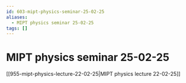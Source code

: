 ```yaml
---
id: 603-mipt-physics-seminar-25-02-25
aliases:
  - MIPT physics seminar 25-02-25
tags: []
---
```


# MIPT physics seminar 25-02-25
[[955-mipt-physics-lecture-22-02-25|MIPT physics lecture 22-02-25]]
